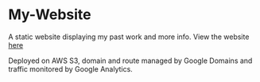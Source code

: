 # My-Website
A static website displaying my past work and more info.
View the website [here](http://nimeshnischal.com/)

Deployed on AWS S3, domain and route managed by Google Domains and traffic monitored by Google Analytics.
